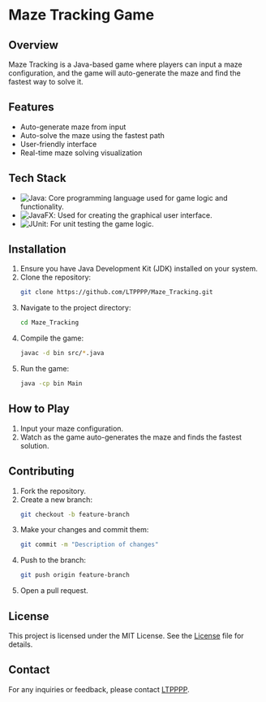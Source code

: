 # Maze Tracking Game

## Overview

Maze Tracking is a Java-based game where players can input a maze configuration, and the game will auto-generate the maze and find the fastest way to solve it.

## Features

- Auto-generate maze from input
- Auto-solve the maze using the fastest path
- User-friendly interface
- Real-time maze solving visualization

## Tech Stack

- ![Java](https://img.shields.io/badge/Java-ED8B00?style=for-the-badge&logo=java&logoColor=white): Core programming language used for game logic and functionality.
- ![JavaFX](https://img.shields.io/badge/JavaFX-007396?style=for-the-badge&logo=java&logoColor=white): Used for creating the graphical user interface.
- ![JUnit](https://img.shields.io/badge/JUnit-25A162?style=for-the-badge&logo=junit5&logoColor=white): For unit testing the game logic.

## Installation

1. Ensure you have Java Development Kit (JDK) installed on your system.
2. Clone the repository:
   ```sh
   git clone https://github.com/LTPPPP/Maze_Tracking.git
   ```
3. Navigate to the project directory:
   ```sh
   cd Maze_Tracking
   ```
4. Compile the game:
   ```sh
   javac -d bin src/*.java
   ```
5. Run the game:
   ```sh
   java -cp bin Main
   ```

## How to Play

1. Input your maze configuration.
2. Watch as the game auto-generates the maze and finds the fastest solution.

## Contributing

1. Fork the repository.
2. Create a new branch:
   ```sh
   git checkout -b feature-branch
   ```
3. Make your changes and commit them:
   ```sh
   git commit -m "Description of changes"
   ```
4. Push to the branch:
   ```sh
   git push origin feature-branch
   ```
5. Open a pull request.

## License

This project is licensed under the MIT License. See the [License](License) file for details.

## Contact

For any inquiries or feedback, please contact [LTPPPP](mailto:lamphat279@gmail.com).
